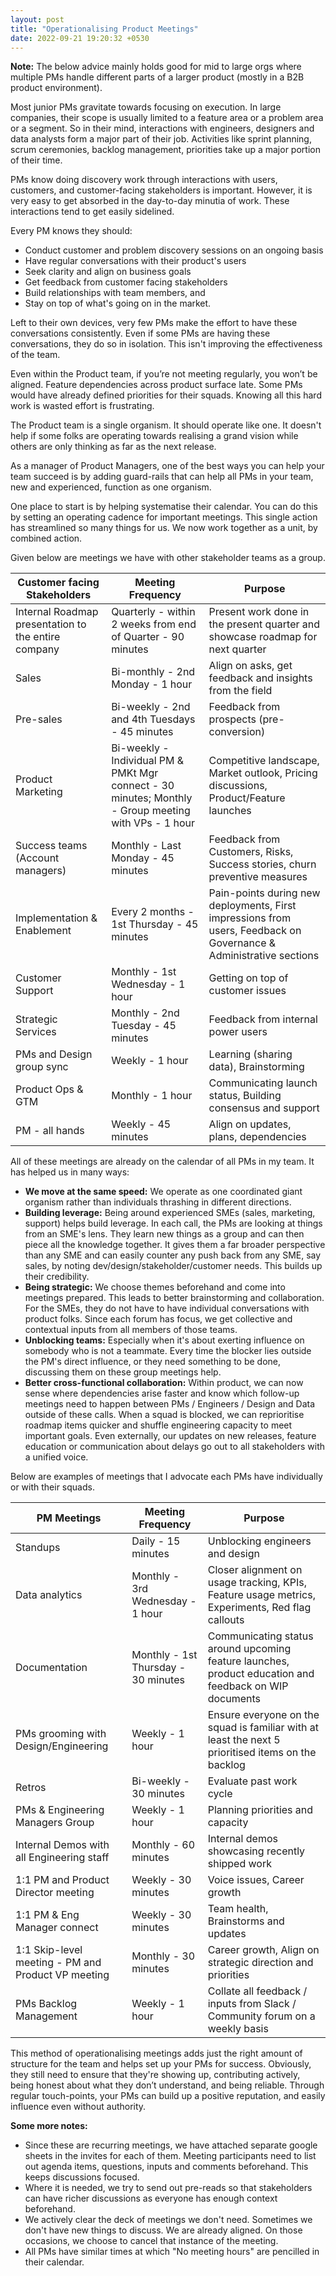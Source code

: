 ```yaml
---
layout: post
title: "Operationalising Product Meetings"
date: 2022-09-21 19:20:32 +0530
---
```


**Note:** The below advice mainly holds good for mid to large orgs where multiple PMs handle different parts of a larger product (mostly in a B2B product environment).  

Most junior PMs gravitate towards focusing on execution. In large companies, their scope is usually limited to a feature area or a problem area or a segment. So in their mind, interactions with engineers, designers and data analysts form a major part of their job. Activities like sprint planning, scrum ceremonies, backlog management, priorities take up a major portion of their time.

PMs know doing discovery work through interactions with users, customers, and customer-facing stakeholders is important. However, it is very easy to get absorbed in the day-to-day minutia of work. These interactions tend to get easily sidelined. 

Every PM knows they should:
- Conduct customer and problem discovery sessions on an ongoing basis
- Have regular conversations with their product's users
- Seek clarity and align on business goals
- Get feedback from customer facing stakeholders
- Build relationships with team members, and
- Stay on top of what's going on in the market.

Left to their own devices, very few PMs make the effort to have these conversations consistently. Even if some PMs are having these conversations, they do so in isolation. This isn't improving the effectiveness of the team. 

Even within the Product team, if you’re not meeting regularly, you won’t be aligned. Feature dependencies across product surface late. Some PMs would have already defined priorities for their squads. Knowing all this hard work is wasted effort is frustrating. 

The Product team is a single organism. It should operate like one. It doesn't help if some folks are operating towards realising a grand vision while others are only thinking as far as the next release.

As a manager of Product Managers, one of the best ways you can help your team succeed is by adding guard-rails that can help all PMs in your team, new and experienced, function as one organism.

One place to start is by helping systematise their calendar. You can do this by setting an operating cadence for important meetings. This single action has streamlined so many things for us. We now work together as a unit, by combined action.

Given below are meetings we have with other stakeholder teams as a group.

| Customer facing Stakeholders                        | Meeting Frequency                                                                                    | Purpose                                                                                                            |
| --------------------------------------------------- | ---------------------------------------------------------------------------------------------------- | ------------------------------------------------------------------------------------------------------------------ |
| Internal Roadmap presentation to the entire company | Quarterly - within 2 weeks from end of Quarter - 90 minutes                                          | Present work done in the present quarter and showcase roadmap for next quarter                                     |
| Sales                                               | Bi-monthly - 2nd Monday - 1 hour                                                                     | Align on asks, get feedback and insights from the field                                                            |
| Pre-sales                                           | Bi-weekly - 2nd and 4th Tuesdays - 45 minutes                                                        | Feedback from prospects (pre-conversion)                                                                           |
| Product Marketing                                   | Bi-weekly - Individual PM & PMKt Mgr connect - 30 minutes; Monthly - Group meeting with VPs - 1 hour | Competitive landscape, Market outlook, Pricing discussions, Product/Feature launches                               |
| Success teams (Account managers)                    | Monthly - Last Monday - 45 minutes                                                                   | Feedback from Customers, Risks, Success stories, churn preventive measures                                         |
| Implementation & Enablement                         | Every 2 months - 1st Thursday - 45 minutes                                                           | Pain-points during new deployments, First impressions from users, Feedback on Governance & Administrative sections |
| Customer Support                                    | Monthly - 1st Wednesday - 1 hour                                                                     | Getting on top of customer issues                                                                                  |
| Strategic Services                                  | Monthly - 2nd Tuesday - 45 minutes                                                                   | Feedback from internal power users                                                                                 |
| PMs and Design group sync                           | Weekly - 1 hour                                                                                      | Learning (sharing data), Brainstorming                                                                             |
| Product Ops & GTM                                   | Monthly - 1 hour                                                                                     | Communicating launch status, Building consensus and support                                                        |
| PM - all hands                                      | Weekly - 45 minutes                                                                                  | Align on updates, plans, dependencies                                                                              |

All of these meetings are already on the calendar of all PMs in my team. It has helped us in many ways:

- **We move at the same speed:** We operate as one coordinated giant organism rather than individuals thrashing in different directions.
- **Building leverage:** Being around experienced SMEs (sales, marketing, support) helps build leverage. In each call, the PMs are looking at things from an SME's lens. They learn new things as a group and can then piece all the knowledge together. It gives them a far broader perspective than any SME and can easily counter any push back from any SME, say sales, by noting dev/design/stakeholder/customer needs. This builds up their credibility.
- **Being strategic:** We choose themes beforehand and come into meetings prepared. This leads to better brainstorming and collaboration. For the SMEs, they do not have to have individual conversations with product folks. Since each forum has focus, we get collective and contextual inputs from all members of those teams.
- **Unblocking teams:** Especially when it's about exerting influence on somebody who is not a teammate. Every time the blocker lies outside the PM's direct influence, or they need something to be done, discussing them on these group meetings help.
- **Better cross-functional collaboration:** Within product, we can now sense where dependencies arise faster and know which follow-up meetings need to happen between PMs / Engineers / Design and Data outside of these calls. When a squad is blocked, we can reprioritise roadmap items quicker and shuffle engineering capacity to meet important goals. Even externally, our updates on new releases, feature education or communication about delays go out to all stakeholders with a unified voice.

Below are examples of meetings that I advocate each PMs have individually or with their squads.

| PM Meetings                                        | Meeting Frequency                   | Purpose                                                                                                |
| -------------------------------------------------- | ----------------------------------- | ------------------------------------------------------------------------------------------------------ |
| Standups                                           | Daily - 15 minutes                  | Unblocking engineers and design                                                                        |
| Data analytics                                     | Monthly - 3rd Wednesday - 1 hour    | Closer alignment on usage tracking, KPIs, Feature usage metrics, Experiments, Red flag callouts        |
| Documentation                                      | Monthly - 1st Thursday - 30 minutes | Communicating status around upcoming feature launches, product education and feedback on WIP documents |
| PMs grooming with Design/Engineering               | Weekly - 1 hour                     | Ensure everyone on the squad is familiar with at least the next 5 prioritised items on the backlog     |
| Retros                                             | Bi-weekly - 30 minutes              | Evaluate past work cycle                                                                               |
| PMs & Engineering Managers Group                   | Weekly - 1 hour                     | Planning priorities and capacity                                                                       |
| Internal Demos with all Engineering staff          | Monthly - 60 minutes                | Internal demos showcasing recently shipped work                                                        |
| 1:1 PM and Product Director meeting                | Weekly - 30 minutes                 | Voice issues, Career growth                                                                            |
| 1:1 PM & Eng Manager connect                       | Weekly - 30 minutes                 | Team health, Brainstorms and updates                                                                   |
| 1:1 Skip-level meeting - PM and Product VP meeting | Monthly - 30 minutes                | Career growth, Align on strategic direction and priorities                                             |
| PMs Backlog Management                             | Weekly - 1 hour                     | Collate all feedback / inputs from Slack / Community forum on a weekly basis                           |

This method of operationalising meetings adds just the right amount of structure for the team and helps set up your PMs for success. Obviously, they still need to ensure that they're showing up, contributing actively, being honest about what they don’t understand, and being reliable. Through regular touch-points, your PMs can build up a positive reputation, and easily influence even without authority.

**Some more notes:**

- Since these are recurring meetings, we have attached separate google sheets in the invites for each of them. Meeting participants need to list out agenda items, questions, inputs and comments beforehand. This keeps discussions focused.
- Where it is needed, we try to send out pre-reads so that stakeholders can have richer discussions as everyone has enough context beforehand.
- We actively clear the deck of meetings we don't need. Sometimes we don't have new things to discuss. We are already aligned. On those occasions, we choose to cancel that instance of the meeting.
- All PMs have similar times at which "No meeting hours" are pencilled in their calendar.

